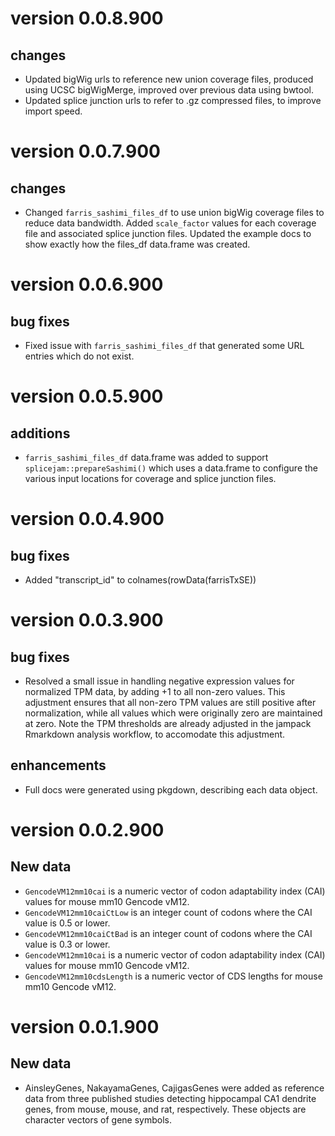 # version 0.0.8.900

## changes

* Updated bigWig urls to reference new union coverage files,
produced using UCSC bigWigMerge, improved over previous
data using bwtool.
* Updated splice junction urls to refer to .gz compressed
files, to improve import speed.

# version 0.0.7.900

## changes

* Changed `farris_sashimi_files_df` to use union bigWig coverage files
to reduce data bandwidth. Added `scale_factor` values for each coverage
file and associated splice junction files. Updated the example
docs to show exactly how the files_df data.frame was created.

# version 0.0.6.900

## bug fixes

* Fixed issue with `farris_sashimi_files_df` that generated some
URL entries which do not exist.

# version 0.0.5.900

## additions

* `farris_sashimi_files_df` data.frame was added to support
`splicejam::prepareSashimi()` which uses a data.frame to configure
the various input locations for coverage and splice junction
files.

# version 0.0.4.900

## bug fixes

* Added "transcript_id" to colnames(rowData(farrisTxSE))

# version 0.0.3.900

## bug fixes

* Resolved a small issue in handling negative expression values for
normalized TPM data, by adding +1 to all non-zero values. This adjustment
ensures that all non-zero TPM values are still positive after normalization,
while all values which were originally zero are maintained at zero.
Note the TPM thresholds are already adjusted in the jampack Rmarkdown
analysis workflow, to accomodate this adjustment.

## enhancements

* Full docs were generated using pkgdown, describing each data object.

# version 0.0.2.900

## New data

* `GencodeVM12mm10cai` is a numeric vector of codon adaptability
index (CAI) values for mouse mm10 Gencode vM12.
* `GencodeVM12mm10caiCtLow` is an integer count of codons where the
CAI value is 0.5 or lower.
* `GencodeVM12mm10caiCtBad` is an integer count of codons where the
CAI value is 0.3 or lower.
* `GencodeVM12mm10cai` is a numeric vector of codon adaptability
index (CAI) values for mouse mm10 Gencode vM12.
* `GencodeVM12mm10cdsLength` is a numeric vector of CDS lengths
for mouse mm10 Gencode vM12.

# version 0.0.1.900

## New data

* AinsleyGenes, NakayamaGenes, CajigasGenes were added as reference
data from three published studies detecting hippocampal CA1 dendrite
genes, from mouse, mouse, and rat, respectively. These objects are
character vectors of gene symbols.
